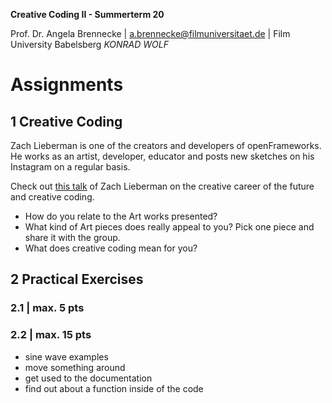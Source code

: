 <!-- ---  
title: Creative Coding II
author: Angela Brennecke
affiliation: Film University Babelsberg KONRAD WOLF
date: Summer term 20
---   -->
**Creative Coding II - Summerterm 20**

Prof. Dr. Angela Brennecke | a.brennecke@filmuniversitaet.de | Film University Babelsberg *KONRAD WOLF*


# Assignments

## 1 Creative Coding

Zach Lieberman is one of the creators and developers of openFrameworks. He works as an artist, developer, educator and posts new sketches on his Instagram on a regular basis. 

Check out [this talk](https://www.youtube.com/watch?v=xx1eeoo_xnY) of Zach Lieberman on the creative career of the future and creative coding. 

<!-- - [Interview with Zach Lieberman](https://www.theverge.com/2019/5/10/18564182/zach-lieberman-interactive-art-animation-movement-openframeworks-art-club)
- [Talk of Zach Lieberman](https://www.youtube.com/watch?v=bmztlO9_Wvo) -->

- How do you relate to the Art works presented?
- What kind of Art pieces does really appeal to you? Pick one piece and share it with the group.
- What does creative coding mean for you?


## 2 Practical Exercises 

### 2.1 | max. 5 pts

### 2.2 | max. 15 pts

- sine wave examples
- move something around
- get used to the documentation
- find out about a function inside of the code